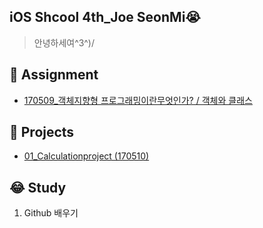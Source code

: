 ## iOS Shcool 4th_Joe SeonMi😭
> 안녕하세여^3^)/

## 📁 Assignment
- [170509_객체지향형 프로그래밍이란무엇인가? / 객체와 클래스](https://github.com/joeseonmi/iOS_4th/tree/master/Assignment/170509_%EA%B0%9D%EC%B2%B4%EC%A7%80%ED%96%A5%ED%98%95%ED%94%84%EB%A1%9C%EA%B7%B8%EB%9E%98%EB%B0%8D)


## 📁 Projects
- [01_Calculationproject (170510)](https://github.com/joeseonmi/iOS_4th/tree/master/Projects/01_Calculationproject)

## 😂 Study
01. Github 배우기
